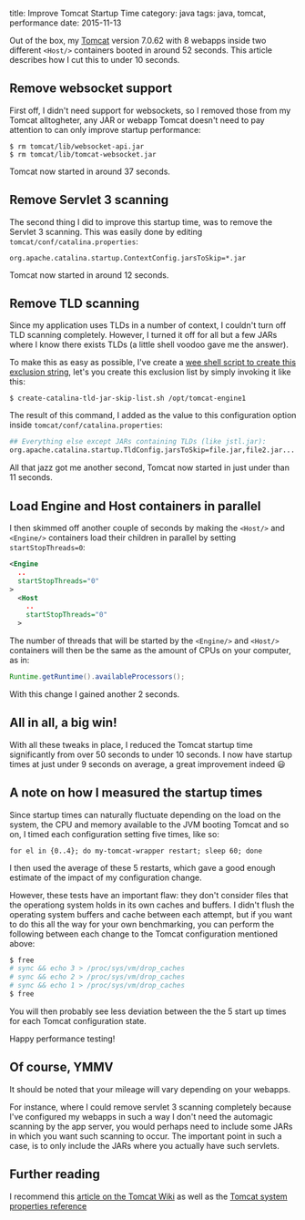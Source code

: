title: Improve Tomcat Startup Time
category: java
tags: java, tomcat, performance
date: 2015-11-13

Out of the box, my [Tomcat](http://tomcat.apache.org) version 7.0.62
with 8 webapps inside two different `<Host/>` containers booted in around
52 seconds. This article describes how I cut this to under 10 seconds.

<!--
2015-11-16 10:19:45,124 [main] INFO  org.apache.catalina.startup.Catalina- Server startup in 50405 ms
2015-11-16 10:20:49,170 [main] INFO  org.apache.catalina.startup.Catalina- Server startup in 53229 ms
2015-11-16 10:21:47,857 [main] INFO  org.apache.catalina.startup.Catalina- Server startup in 50797 ms
2015-11-16 10:22:51,162 [main] INFO  org.apache.catalina.startup.Catalina- Server startup in 52903 ms
2015-11-16 10:23:48,791 [main] INFO  org.apache.catalina.startup.Catalina- Server startup in 49401 ms
-->

## Remove websocket support

First off, I didn't need support for websockets, so I removed those
from my Tomcat alltogheter, any JAR or webapp Tomcat doesn't need to
pay attention to can only improve startup performance:

```
$ rm tomcat/lib/websocket-api.jar
$ rm tomcat/lib/tomcat-websocket.jar
```

<!--
2015-11-16 10:32:58,503 [main] INFO  org.apache.catalina.startup.Catalina- Server startup in 40902 ms
2015-11-16 10:33:56,121 [main] INFO  org.apache.catalina.startup.Catalina- Server startup in 37408 ms
2015-11-16 10:34:56,702 [main] INFO  org.apache.catalina.startup.Catalina- Server startup in 36803 ms
2015-11-16 10:35:58,811 [main] INFO  org.apache.catalina.startup.Catalina- Server startup in 37752 ms
2015-11-16 10:36:59,415 [main] INFO  org.apache.catalina.startup.Catalina- Server startup in 37209 ms
-->

Tomcat now started in around 37 seconds.

## Remove Servlet 3 scanning
The second thing I did to improve this startup time, was to remove the
Servlet 3 scanning. This was easily done by editing
`tomcat/conf/catalina.properties`:

```
org.apache.catalina.startup.ContextConfig.jarsToSkip=*.jar
```

<!--
2015-11-16 10:49:56,996 [main] INFO  org.apache.catalina.startup.Catalina- Server startup in 10759 ms
2015-11-16 10:50:59,043 [main] INFO  org.apache.catalina.startup.Catalina- Server startup in 11574 ms
2015-11-16 10:52:00,269 [main] INFO  org.apache.catalina.startup.Catalina- Server startup in 11643 ms
2015-11-16 10:53:01,004 [main] INFO  org.apache.catalina.startup.Catalina- Server startup in 11149 ms
2015-11-16 10:54:02,170 [main] INFO  org.apache.catalina.startup.Catalina- Server startup in 11189 ms
-->

Tomcat now started in around 12 seconds.

## Remove TLD scanning

Since my application uses TLDs in a number of context, I couldn't turn
off TLD scanning completely. However, I turned it off for all but a
few JARs where I know there exists TLDs (a little shell voodoo gave me
the answer).

To make this as easy as possible, I've create a
[wee shell script to create this exclusion string](https://github.com/skybert/my-little-friends/blob/master/bash/java/create-catalina-tld-jar-skip-list.sh),
let's you create this exclusion list by simply invoking it like this:

```
$ create-catalina-tld-jar-skip-list.sh /opt/tomcat-engine1
```

The result of this command, I added as the value to this configuration
option inside `tomcat/conf/catalina.properties`:

```bash
## Everything else except JARs containing TLDs (like jstl.jar):
org.apache.catalina.startup.TldConfig.jarsToSkip=file.jar,file2.jar...
```

<!--
2015-11-16 10:55:08,021 [main] INFO  org.apache.catalina.startup.Catalina- Server startup in 11259 ms
2015-11-16 10:56:08,652 [main] INFO  org.apache.catalina.startup.Catalina- Server startup in 10719 ms
2015-11-16 10:57:09,396 [main] INFO  org.apache.catalina.startup.Catalina- Server startup in 10320 ms
2015-11-16 10:58:10,822 [main] INFO  org.apache.catalina.startup.Catalina- Server startup in 10570 ms
2015-11-16 10:59:12,294 [main] INFO  org.apache.catalina.startup.Catalina- Server startup in 10851 ms
-->

All that jazz got me another second, Tomcat now started in just under
than 11 seconds.

## Load Engine and Host containers in parallel

I then skimmed off another couple of seconds by making the `<Host/>`
and `<Engine/>` containers load their children in parallel by setting
`startStopThreads=0`:

```xml
<Engine
  ..
  startStopThreads="0"
>
  <Host
    ..
    startStopThreads="0"
  >
```

The number of threads that will be started by the `<Engine/>` and
`<Host/>` containers will then be the same as the amount of CPUs on
your computer, as in:

```java
Runtime.getRuntime().availableProcessors();
```

With this change I gained another 2 seconds.

<!--
2015-11-16 11:01:11,286 [main] INFO  org.apache.catalina.startup.Catalina- Server startup in 8894 ms
2015-11-16 11:02:12,709 [main] INFO  org.apache.catalina.startup.Catalina- Server startup in 9109 ms
2015-11-16 11:03:13,617 [main] INFO  org.apache.catalina.startup.Catalina- Server startup in 8877 ms
2015-11-16 11:04:14,932 [main] INFO  org.apache.catalina.startup.Catalina- Server startup in 8970 ms
2015-11-16 11:05:17,455 [main] INFO  org.apache.catalina.startup.Catalina- Server startup in 10208 ms
-->

## All in all, a big win!

With all these tweaks in place, I reduced the Tomcat startup time
significantly from over 50 seconds to under 10 seconds. I now have
startup times at just under 9 seconds on average, a great improvement
indeed 😃

## A note on how I measured the startup times

Since startup times can naturally fluctuate depending on the load on
the system, the CPU and memory available to the JVM booting Tomcat and
so on, I timed each configuration setting five times, like so:

```
for el in {0..4}; do my-tomcat-wrapper restart; sleep 60; done
```

I then used the average of these 5 restarts, which gave a good enough
estimate of the impact of my configuration change.

However, these tests have an important flaw: they don't consider files
that the operationg system holds in its own caches and buffers. I
didn't flush the operating system buffers and cache between each
attempt, but if you want to do this all the way for your own
benchmarking, you can perform the following between each change to the
Tomcat configuration mentioned above:

```bash
$ free
# sync && echo 3 > /proc/sys/vm/drop_caches
# sync && echo 2 > /proc/sys/vm/drop_caches
# sync && echo 1 > /proc/sys/vm/drop_caches
$ free
```

You will then probably see less deviation between the the 5 start up
times for each Tomcat configuration state.

Happy performance testing!

## Of course, YMMV

It should be noted that your mileage will vary depending on your
webapps.

For instance, where I could remove servlet 3 scanning completely
because I've configured my webapps in such a way I don't need the
automagic scanning by the app server, you would perhaps need to
include some JARs in which you want such scanning to occur. The
important point in such a case, is to only include the JARs where you
actually have such servlets.

## Further reading

I recommend this
[article on the Tomcat Wiki](http://wiki.apache.org/tomcat/HowTo/FasterStartUp)
as well as the [Tomcat system properties reference](
http://tomcat.apache.org/tomcat-7.0-doc/config/systemprops.html)

